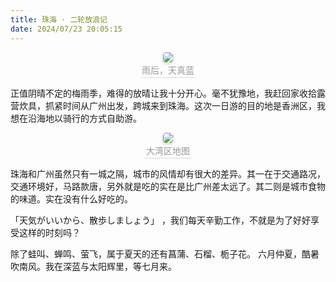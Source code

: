 ```yaml
---
title: 珠海 · 二轮放浪记
date: 2024/07/23 20:05:15
---
```


<center style="font-size=6px"> <img style="border-radius: 0.3125em; box-shadow: 0 2px 4px 0 rgba(34,36,38,.12),0 2px 10px 0 rgba(34,36,38,.08);" src="../../../../IMG/IMG_KFC0005.jpg"/> <br> <div style="color:orange; border-bottom: 1px solid #d9d9d9; display: inline-block; color: #999; padding: 2px;">雨后，天真蓝</div> </center>

正值阴晴不定的梅雨季，难得的放晴让我十分开心。毫不犹豫地，我赶回家收拾露营炊具，抓紧时间从广州出发，跨城来到珠海。这次一日游的目的地是香洲区，我想在沿海地以骑行的方式自助游。

<center style="font-size=6px"> <img style="border-radius: 0.3125em; box-shadow: 0 2px 4px 0 rgba(34,36,38,.12),0 2px 10px 0 rgba(34,36,38,.08);" src="https://nimg.ws.126.net/?url=http%3A%2F%2Fdingyue.ws.126.net%2F2021%2F0201%2F2d690edbj00qnucit004wc000p000hcm.jpg&thumbnail=660x2147483647&quality=80&type=jpg"/> <br> <div style="color:orange; border-bottom: 1px solid #d9d9d9; display: inline-block; color: #999; padding: 2px;">大湾区地图</div> </center>

珠海和广州虽然只有一城之隔，城市的风情却有很大的差异。其一在于交通路况，
交通环境好，马路款唐，另外就是吃的实在是比广州差太远了。其二则是城市食物的味道。实在没有什么好吃的。

「天気がいいから、散歩しましょう」 ，我们每天辛勤工作，不就是为了好好享受这样的时刻吗？

除了蛙叫、蝉鸣、萤飞，属于夏天的还有菖蒲、石榴、栀子花。
六月仲夏，酷暑吹南风。我在深蓝与太阳辉里，等七月来。

